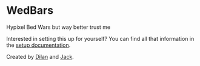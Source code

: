 # WedBars
Hypixel Bed Wars but way better trust me

Interested in setting this up for yourself? You can find all that information in the [setup documentation](docs/SETUP.md).

Created by [Dilan](https://dilanxd.com) and [Jack](https://jackburkhardt.com).